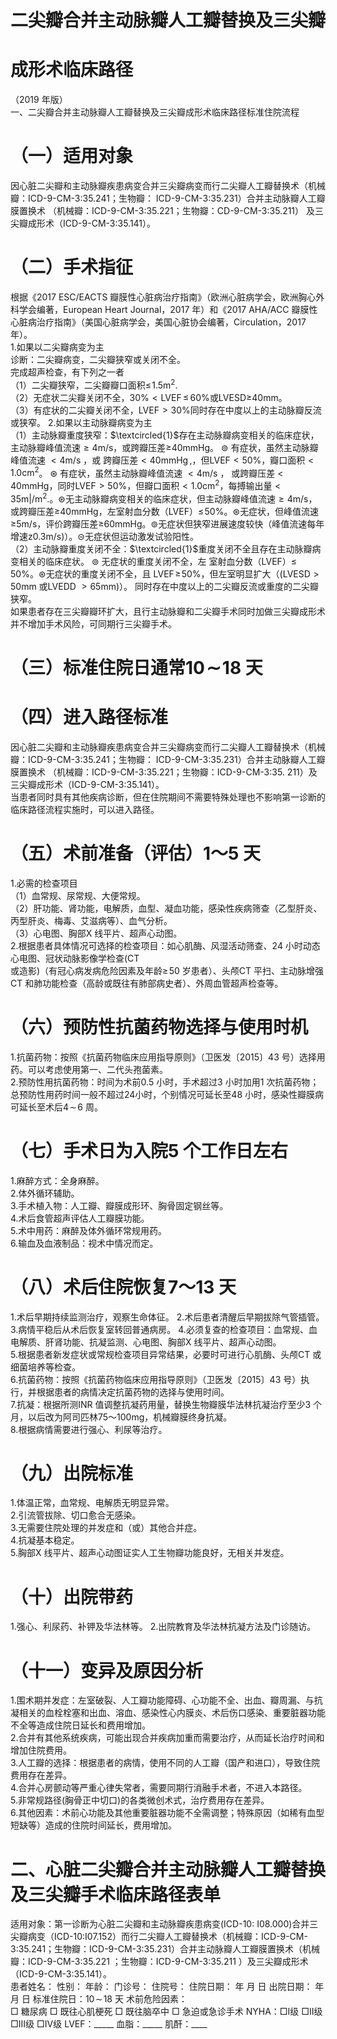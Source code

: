 # 二尖瓣合并主动脉瓣人工瓣替换及三尖瓣  
# 成形术临床路径  
（2019 年版）  
一、二尖瓣合并主动脉瓣人工瓣替换及三尖瓣成形术临床路径标准住院流程  
# （一）适用对象  
因心脏二尖瓣和主动脉瓣疾患病变合并三尖瓣病变而行二尖瓣人工瓣替换术（机械瓣：ICD-9-CM-3:35.241；生物瓣： ICD-9-CM-3:35.231）合并主动脉瓣人工瓣膜置换术 （机械瓣：ICD-9-CM-3:35.221；生物瓣：CD-9-CM-3:35.211） 及三尖瓣成形术（ICD-9-CM-3:35.141）。  
# （二）手术指征  
根据《2017 ESC/EACTS 瓣膜性心脏病治疗指南》（欧洲心脏病学会，欧洲胸心外科学会编著，European Heart Journal，2017 年）和《2017 AHA/ACC 瓣膜性心脏病治疗指南》（美国心脏病学会，美国心脏协会编著，Circulation，2017 年）。  
1.如果以二尖瓣病变为主  
诊断：二尖瓣病变，二尖瓣狭窄或关闭不全。  
完成超声检查，有下列之一者  
（1）二尖瓣狭窄，二尖瓣瓣口面积$\leq\!1.5\mathsf{m}^{2}.$  
（2）无症状二尖瓣关闭不全，$30\%<\mathsf{L V E F\,}{\leq}\,60\%$或LVESD≥40mm。  
（3）有症状的二尖瓣关闭不全，$\mathsf{L V E F}>30\%$同时存在中度以上的主动脉瓣反流或狭窄。 2.如果以主动脉瓣病变为主  
（1）主动脉瓣重度狭窄：$\textcircled{1}$存在主动脉瓣病变相关的临床症状，主动脉瓣峰值流速$\geq4\mathsf{m}/\mathsf{s}$，或跨瓣压差$\geq$40mmHg。 $\circledcirc$ 有症状，虽然主动脉瓣峰值流速 $<4\mathsf{m}/\mathsf{s}$ ，或 跨瓣压差$<40\mathsf{m m H g}\,,$，但$\mathsf{L V E F}<50\%$，瓣口面积$<1.0\mathsf{c m}^{2}$。 $\circledast$ 有症状，虽然主动脉瓣峰值流速 $<4\mathsf{m}/\mathsf{s}$ ， 或跨瓣压差 $<$ 40mmHg，同时$\mathsf{L V E F}>50\%$，但瓣口面积$<1.0\mathsf{c m}^{2}$，每搏输出量$<35\mathsf{m}|/\mathsf{m}^{2}.$。$\circledast$无主动脉瓣病变相关的临床症状，但主动脉瓣峰值流速${\geq}4\mathsf{m}/\mathsf{s}$，或跨瓣压差≥40mmHg，左室射血分数（LVEF）$\leq\!50\%$。$\circledast$无症状，但峰值流速≥5m/s，评价跨瓣压差≥60mmHg。$\circledcirc$无症状但狭窄进展速度较快（峰值流速每年增速$\mathsf{z0.3m/s})$）。$\circleddash$无症状但运动激发试验阳性。  
（2）主动脉瓣重度关闭不全：$\textcircled{1}$重度关闭不全且存在主动脉瓣病变相关的临床症状。 $\circledcirc$ 无症状的重度关闭不全，左 室射血分数（LVEF）$\leq\!50\%$。$\circledast$无症状的重度关闭不全，且
$\mathsf{L V E F}\!\geq\!50\%$，但左室明显扩大（$(\mathsf{L V E S D}>50\mathsf{m m}$ 或LVEDD
$>65\mathsf{m m})$）。 同时存在中度以上的二尖瓣反流或重度的二尖瓣狭窄。  
如果患者存在三尖瓣瓣环扩大，且行主动脉瓣和二尖瓣手术同时加做三尖瓣成形术并不增加手术风险，可同期行三尖瓣手术。  
# （三）标准住院日通常$\pmb{10\!\sim\!18}$ 天  
# （四）进入路径标准  
因心脏二尖瓣和主动脉瓣疾患病变合并三尖瓣病变而行二尖瓣人工瓣替换术（机械瓣：ICD-9-CM-3:35.241；生物瓣： ICD-9-CM-3:35.231）合并主动脉瓣人工瓣膜置换术 （机械瓣：ICD-9-CM-3:35.221；生物瓣：ICD-9-CM-3:35. 211）及三尖瓣成形术（ICD-9-CM-3:35.141）。  
当患者同时具有其他疾病诊断，但在住院期间不需要特殊处理也不影响第一诊断的临床路径流程实施时，可以进入路径。  
# （五）术前准备（评估）1～5 天  
1.必需的检查项目  
（1）血常规、尿常规、大便常规。  
（2）肝功能、肾功能，电解质，血型、凝血功能，感染性疾病筛查（乙型肝炎、丙型肝炎、梅毒、艾滋病等）、血气分析。  
（3）心电图、胸部X 线平片、超声心动图。  
2.根据患者具体情况可选择的检查项目：如心肌酶、风湿活动筛查、24 小时动态心电图、冠状动脉影像学检查(CT  
或造影)（有冠心病发病危险因素及年龄$\ge\!50$ 岁患者）、头颅CT 平扫、主动脉增强CT 和肺功能检查（高龄或既往有肺部病史者）、外周血管超声检查等。  
# （六）预防性抗菌药物选择与使用时机  
1.抗菌药物：按照《抗菌药物临床应用指导原则》（卫医发〔2015〕43 号）选择用药。可以考虑使用第一、二代头孢菌素。  
2.预防性用抗菌药物：时间为术前0.5 小时，手术超过3 小时加用1 次抗菌药物；总预防性用药时间一般不超过24小时，个别情况可延长至48 小时，感染性瓣膜病可延长至术后$4\!\sim\!6$ 周。  
# （七）手术日为入院5 个工作日左右  
1.麻醉方式：全身麻醉。  
2.体外循环辅助。  
3.手术植入物：人工瓣、瓣膜成形环、胸骨固定钢丝等。  
4.术后食管超声评估人工瓣膜功能。  
5.术中用药：麻醉及体外循环常规用药。  
6.输血及血液制品：视术中情况而定。  
# （八）术后住院恢复7～13 天  
1.术后早期持续监测治疗，观察生命体征。 2.术后患者清醒后早期拔除气管插管。 3.病情平稳后从术后恢复室转回普通病房。 4.必须复查的检查项目：血常规、血电解质、肝肾功能、抗凝监测、心电图、胸部X 线平片、超声心动图。  
5.根据患者新发症状或常规检查项目异常结果，必要时可进行心肌酶、头颅CT 或细菌培养等检查。  
6.抗菌药物：按照《抗菌药物临床应用指导原则》（卫医发〔2015〕43 号）执行，并根据患者的病情决定抗菌药物的选择与使用时间。  
7.抗凝：根据所测INR 值调整抗凝药用量，替换生物瓣膜华法林抗凝治疗至少3 个月，以后改为阿司匹林75～100mg，机械瓣膜终身抗凝。  
8.根据病情需要进行强心、利尿等治疗。  
# （九）出院标准  
1.体温正常，血常规、电解质无明显异常。  
2.引流管拔除、切口愈合无感染。  
3.无需要住院处理的并发症和（或）其他合并症。  
4.抗凝基本稳定。  
5.胸部X 线平片、超声心动图证实人工生物瓣功能良好，无相关并发症。  
# （十）出院带药  
1.强心、利尿药、补钾及华法林等。 2.出院教育及华法林抗凝方法及门诊随访。  
# （十一）变异及原因分析  
1.围术期并发症：左室破裂、人工瓣功能障碍、心功能不全、出血、瓣周漏、与抗凝相关的血栓栓塞和出血、溶血、感染性心内膜炎、术后伤口感染、重要脏器功能不全等造成住院日延长和费用增加。  
2.合并有其他系统疾病，可能出现合并疾病加重而需要治疗，从而延长治疗时间和增加住院费用。  
3.人工瓣的选择：根据患者的病情，使用不同的人工瓣（国产和进口），导致住院费用存在差异。  
4.合并心房颤动等严重心律失常者，需要同期行消融手术者，不进入本路径。  
5.非常规路径(胸骨正中切口)的各类微创术式，治疗费用存在差异。  
6.其他因素：术前心功能及其他重要脏器功能不全需调整；特殊原因（如稀有血型短缺等）造成的住院时间延长，费用增加。  
# 二、心脏二尖瓣合并主动脉瓣人工瓣替换及三尖瓣手术临床路径表单  
适用对象：第一诊断为心脏二尖瓣和主动脉瓣疾患病变(ICD-10: I08.000)合并三尖瓣病变（ICD-10:I07.152）而行二尖瓣人工瓣替换术（机械瓣：ICD-9-CM-3:35.241；生物瓣：ICD-9-CM-3:35.231）合并主动脉瓣人工瓣膜置换术（机械瓣：ICD-9-CM-3:35.221 ；生物瓣：ICD-9-CM-3:35.211 ）及三尖瓣成形术（ICD-9-CM-3:35.141）。  
患者姓名：       性别：   年龄：    门诊号：       住院号：           住院日期：    年   月   日 出院日期：    年   月   日 标准住院日：$10\!\sim\!18$ 天 术前危险因素：  
□ 糖尿病   □ 既往心肌梗死   □ 既往脑卒中   □ 急迫或急诊手术    NYHA：□Ⅰ级  □Ⅱ级  □Ⅲ级  □Ⅳ级    LVEF：_____   血脂：_____  肌酐：____  
